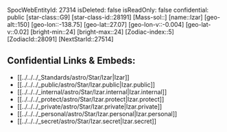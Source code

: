 ﻿---
location: [27.07,138.75,150]
type: Star
tags:
- astro/Star

---
SpocWebEntityId: 27314
isDeleted: false
isReadOnly: false
confidential: public
[star-class::G9]
[star-class-id::28191]
[Mass-sol::]
[name::Izar]
[geo-alt::150]
[geo-lon::-138.75]
[geo-lat::27.07]
[geo-lon-v::-0.004]
[geo-lat-v::0.02]
[bright-min::24]
[bright-max::24]
[Zodiac-index::5]
[ZodiacId::28091]
[NextStarId::27514]



## Confidential Links & Embeds: 
- [[../../../_Standards/astro/Star/Izar|Izar]] 
- [[../../../_public/astro/Star/Izar.public|Izar.public]] 
- [[../../../_internal/astro/Star/Izar.internal|Izar.internal]] 
- [[../../../_protect/astro/Star/Izar.protect|Izar.protect]] 
- [[../../../_private/astro/Star/Izar.private|Izar.private]] 
- [[../../../_personal/astro/Star/Izar.personal|Izar.personal]] 
- [[../../../_secret/astro/Star/Izar.secret|Izar.secret]]

